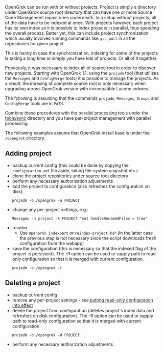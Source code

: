 OpenGrok can be run with or without projects. Project is simply a directory under OpenGrok source root directory that can have one or more Source Code Management repositories underneath. In a setup without projects, all of the data have to be indexed at once. With projects however, each project has its own index so it is possible to index projects in parallel, thus speeding the overall process. Better yet, this can include project synchronization which usually involves running commands like `git pull` in all the repositories for given project.

This is handy in case the synchronization, indexing for some of the projects is taking a long time or simply you have lots of projects. Or all of it together.

Previously, it was necessary to index all of source root in order to discover new projects.
Starting with OpenGrok 1.1, using the `projadm` tool (that utilizes the `Messages` and `ConfigMerge` tools) it is possible to manage the projects.
As a result, the indexing of complete source root is only necessary when upgrading across OpenGrok version
with incompatible Lucene indexes.

The following is assuming that the commands `projadm`, `Messages`, `Groups` and `ConfigMerge` tools are in `PATH`.

Combine these procedures with the parallel processing tools under the [tools/sync](https://github.com/OpenGrok/OpenGrok/tree/master/tools/sync) directory and you have per-project management with parallel processing.

The following examples assume that OpenGrok install base is under the `/opengrok` directory.

## Adding project

- backup current config (this could be done by copying the `configuration.xml` file aside, taking file-system snapshot etc.)
- clone the project repositories under source root directory
- perform any necessary authorization adjustments
- add the project to configuration (also refreshes the configuration on disk):
```
   projadm -b /opengrok -a PROJECT
```
- change any per-project settings, e.g.:
```
   Messages -n project -t PROJECT "set handleRenamedFiles = true"
```
- reindex
  - Use `OpenGrok indexpart` or `reindex-project.ksh` (in the latter case the previous step is not necessary since the script downloads fresh configuration from the webapp)
- save the configuration (this is necessary so that the indexed flag of the project is persistent). The -R option can be used to supply path to read-only configuration so that it is merged with current configuration.
```
   projadm -b /opengrok -r
```

## Deleting a project

- backup current config
- remove any per-project settings - see [putting read-only configuration into effect](https://github.com/oracle/opengrok/wiki/Read-only-configuration#putting-read-only-configuration-into-effect)
- delete the project from configuration (deletes project's index data and refreshes on disk configuration). The -R option can be used to supply path to read-only configuration so that it is merged with current configuration.
```
   projadm -b /opengrok -d PROJECT
```
- perform any necessary authorization adjustments
